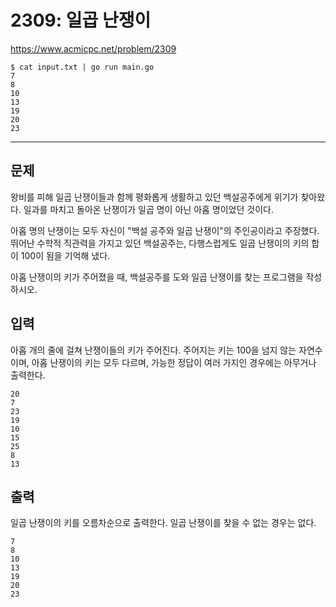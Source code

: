 # 2309: 일곱 난쟁이

https://www.acmicpc.net/problem/2309

```
$ cat input.txt | go run main.go
7
8
10
13
19
20
23
```

---

## 문제

왕비를 피해 일곱 난쟁이들과 함께 평화롭게 생활하고 있던 백설공주에게 위기가
찾아왔다. 일과를 마치고 돌아온 난쟁이가 일곱 명이 아닌 아홉 명이었던 것이다.

아홉 명의 난쟁이는 모두 자신이 "백설 공주와 일곱 난쟁이"의 주인공이라고
주장했다. 뛰어난 수학적 직관력을 가지고 있던 백설공주는, 다행스럽게도 일곱
난쟁이의 키의 합이 100이 됨을 기억해 냈다.

아홉 난쟁이의 키가 주어졌을 때, 백설공주를 도와 일곱 난쟁이를 찾는 프로그램을
작성하시오.

## 입력

아홉 개의 줄에 걸쳐 난쟁이들의 키가 주어진다. 주어지는 키는 100을 넘지 않는
자연수이며, 아홉 난쟁이의 키는 모두 다르며, 가능한 정답이 여러 가지인 경우에는
아무거나 출력한다.

```
20
7
23
19
10
15
25
8
13
```

## 출력

일곱 난쟁이의 키를 오름차순으로 출력한다. 일곱 난쟁이를 찾을 수 없는 경우는
없다.

```
7
8
10
13
19
20
23
```
